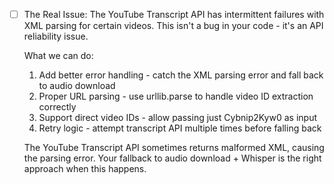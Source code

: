 - [ ] The Real Issue: The YouTube Transcript API has intermittent failures with XML parsing for certain videos. This isn't
   a bug in your code - it's an API reliability issue.

  What we can do:
  1. Add better error handling - catch the XML parsing error and fall back to audio download
  2. Proper URL parsing - use urllib.parse to handle video ID extraction correctly
  3. Support direct video IDs - allow passing just Cybnip2Kyw0 as input
  4. Retry logic - attempt transcript API multiple times before falling back

  The YouTube Transcript API sometimes returns malformed XML, causing the parsing error. Your fallback to audio
  download + Whisper is the right approach when this happens.